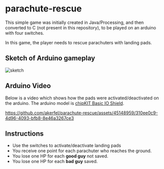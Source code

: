 # parachute-rescue
This simple game was initially created in Java/Processing, and then converted to C (not present in this repository), to be played on an arduino with four switches. 

In this game, the player needs to rescue parachuters with landing pads.

## Sketch of Arduino gameplay

![sketch](https://github.com/akerfel/parachute-rescue/assets/45148959/0594493d-5668-455a-a582-e701d955f66a)

## Arduino Video

Below is a video which shows how the pads were activated/deactivated on the arduino. The arduino model is [chipKIT Basic IO Shield](https://digilent.com/reference/chipkit_shield_basic_io_shield/refmanual).

https://github.com/akerfel/parachute-rescue/assets/45148959/310ee0c9-4d96-4093-bfb8-8e46a3267ce3

## Instructions
- Use the switches to activate/deactivate landing pads
- You receive one point for each parachuter who reaches the ground.
- You lose one HP for each **good guy** not saved.
- You lose one HP for each **bad guy** saved.
